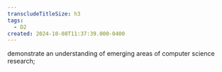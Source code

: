 ```yaml
---
transcludeTitleSize: h3
tags:
  - D2
created: 2024-10-08T11:37:39.000-0400
---
```

demonstrate an understanding of emerging areas of computer science research;